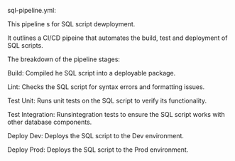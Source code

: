 sql-pipeline.yml:

This pipeline s for SQL script dewployment. 

It outlines a CI/CD pipeine that automates the build, test and deployment of SQL scripts.

The breakdown of the pipeline stages:

Build: Compiled he SQL script into a deployable package.

Lint: Checks the SQL script for syntax errors and formatting issues.

Test Unit: Runs unit tests on the SQL script to verify its functionality.

Test Integration:  Runsintegration tests to ensure the SQL script works with other database components.

Deploy Dev: Deploys the SQL script to the Dev environment. 

Deploy Prod: Deploys the SQL script to the Prod environment. 
